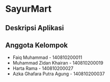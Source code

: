 # SayurMart

## Deskripsi Aplikasi

## Anggota Kelompok
- Faiq Muhammad - 140810200011
- Muhammad Zidan Khairan - 140810200019
- Harta Rama - 140810200027
- Azka Ghafara Putra Agung - 140810200037

